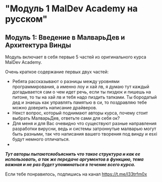 # "Модуль 1 MalDev Academy на русском"
## Модуль 1: Введение в МалварьДев и Архитектура Винды

Модуль включает в себя первые 5 частей из оригинального курса MalDev Academy. 

Очень краткое содержание первых двух частей:
- Ребята рассказывают о разницы между уровнями программирования, а именно лоу и хай лв, я думаю тут каждый догадывается сам о чем идет речь, если ты пиздюк и пишешь на питоне, то ты на хай лв и тебя надо пиздить тапками.
Ты бородатый дед и знаешь как управлять памятью в си, то поздравляю тебе можно доверить написание драйверов.
- Некст вопрос, который поднимают авторы курса, почему стоит выбрать МалварьДев, ответьте сами для себя ок?
- Для меня и для Вас очевидно что существуют разные направления разработки вирусни, ведь и системы затроннутые малварью могут быть разными, так что написания вашего творения под винду и esxi будут немного отличаться.
- 
***Тут авторы пытаютсяобъяснить что такое структура и как ее использовать, а так же передаче аргументов в функцию, тема важная и не раз будет упоминаться в течение всего курса.***

Если тебе понравилось, подпишись на канал https://t.me/l33trfm0x 
